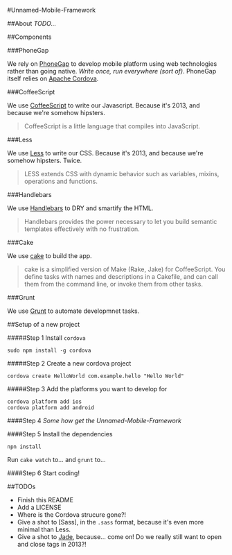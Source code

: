 #Unnamed-Mobile-Framework

##About
_TODO..._

##Components

###PhoneGap

We rely on [PhoneGap](http://phonegap.com/) to develop mobile platform using web technologies rather than going native. _Write once, run everywhere (sort of)_. PhoneGap itself relies on [Apache Cordova](http://cordova.apache.org/).

###CoffeeScript

We use [CoffeeScript](http://coffeescript.org/) to write our Javascript. Because it's 2013, and because we're somehow hipsters.

> CoffeeScript is a little language that compiles into JavaScript. 

###Less

We use [Less](http://lesscss.org/) to write our CSS. Because it's 2013, and because we're somehow hipsters. Twice.

> LESS extends CSS with dynamic behavior such as variables, mixins, operations and functions.

###Handlebars

We use [Handlebars](http://handlebarsjs.com/) to DRY and smartify the HTML.

> Handlebars provides the power necessary to let you build semantic templates effectively with no frustration.

###Cake

We use [cake](http://jashkenas.github.io/coffee-script/documentation/docs/cake.html) to build the app.

> cake is a simplified version of Make (Rake, Jake) for CoffeeScript. You define tasks with names and descriptions in a Cakefile, and can call them from the command line, or invoke them from other tasks.

###Grunt

We use [Grunt](http://gruntjs.com/) to automate developmnet tasks.

##Setup of a new project

#####Step 1
Install `cordova`

	sudo npm install -g cordova
	
#####Step 2
Create a new cordova project

	cordova create HelloWorld com.example.hello "Hello World"
	
#####Step 3
Add the platforms you want to develop for

	cordova platform add ios
    cordova platform add android

####Step 4
_Some how get the Unnamed-Mobile-Framework_

####Step 5
Install the dependencies

	npn install
	
Run `cake watch` to… and `grunt` to...

####Step 6
Start coding!

##TODOs

* Finish this README
* Add a LICENSE
* Where is the Cordova strucure gone?!
* Give a shot to [Sass], in the `.sass` format, because it's even more minimal than Less.
* Give a shot to [Jade](http://jade-lang.com/), because… come on! Do we really still want to open and close tags in 2013?!
